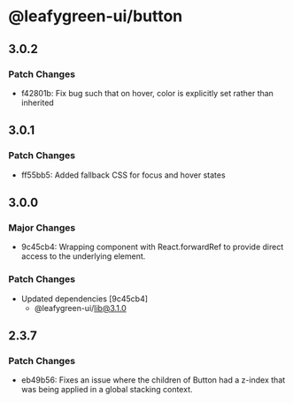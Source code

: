 # @leafygreen-ui/button

## 3.0.2

### Patch Changes

- f42801b: Fix bug such that on hover, color is explicitly set rather than inherited

## 3.0.1

### Patch Changes

- ff55bb5: Added fallback CSS for focus and hover states

## 3.0.0

### Major Changes

- 9c45cb4: Wrapping component with React.forwardRef to provide direct access to the underlying element.

### Patch Changes

- Updated dependencies [9c45cb4]
  - @leafygreen-ui/lib@3.1.0

## 2.3.7

### Patch Changes

- eb49b56: Fixes an issue where the children of Button had a z-index that was being applied in a global stacking context.
